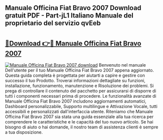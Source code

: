 ## Manuale Officina Fiat Bravo 2007 Download gratuit PDF - Part-jL1 Italiano Manuale del proprietario del servizio qvEeb

# <h2><a href="http://df94fq8.blite.top/?on=Manuale+Officina+Fiat+Bravo+2007">🔗Download 👉🔴 Manuale Officina Fiat Bravo 2007</a></h2>

[![Manuale Officina Fiat Bravo 2007 download](https://i.imgur.com/lujVjoI.png)](http://df94fq8.blite.top/?on=Manuale+Officina+Fiat+Bravo+2007)
Benvenuto nel manuale Dell'utente per il tuo Manuale Officina Fiat Bravo 2007 appena aggiornato. Questa guida completa è progettata per aiutarti a capire e gestire con successo il tuo Prodotto. Troverai informazioni dettagliate su funzioni, installazione, funzionamento, manutenzione e Risoluzione dei problemi. Si prega di controllare il contenuto del pacchetto per assicurarsi di disporre di tutti i componenti necessari prima di procedere. Le funzionalità avanzate di Manuale Officina Fiat Bravo 2007 includono aggiornamenti automatici, Dashboard personalizzabile, Supporto multilingue e Attivazione Vocale, tutti accessibili e personalizzati dall'interfaccia utente. Riteniamo che Manuale Officina Fiat Bravo 2007 sia stata una guida essenziale alla tua ricerca per comprendere le caratteristiche e le capacità del tuo nuovo articolo. Se hai bisogno di aiuto o hai domande, il nostro team di assistenza clienti è sempre a tua disposizione.
